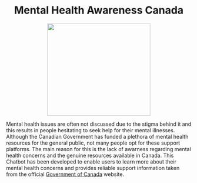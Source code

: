 <h1 align="center"> Mental Health Awareness Canada </h1>


<p align="center">
  <img src= "https://user-images.githubusercontent.com/76941265/128641349-5385754f-8252-4e83-acdb-e243b811d507.png" width="280" height="250">
</p>

Mental health issues are often not discussed due to the stigma behind it and this results in people hesitating to seek help for their mental illnesses. Although the Canadian Government has funded a plethora of mental health resources for the general public, not many people opt for these support platforms. The main reason for this is the lack of awarness regarding mental health concerns and the genuine resources available in Canada. This Chatbot has been developed to enable users to learn more about their mental health concerns and provides reliable support information taken from the official [Government of Canada](https://www.canada.ca/en/public-health/topics/mental-health-wellness.html) website.
